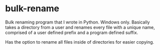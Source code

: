 # bulk-rename
Bulk renaming program that I wrote in Python.
Windows only.
Basically takes a directory from a user and renames every file with a unique name, comprised of a user defined prefix and a program defined suffix.

Has the option to rename all files inside of directories for easier copying.
